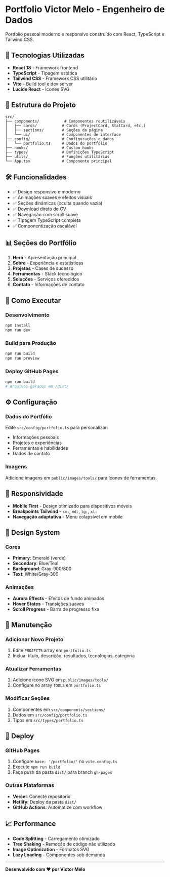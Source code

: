 # Portfolio Victor Melo - Engenheiro de Dados

Portfolio pessoal moderno e responsivo construído com React, TypeScript e Tailwind CSS.

## 🚀 Tecnologias Utilizadas

- **React 18** - Framework frontend
- **TypeScript** - Tipagem estática
- **Tailwind CSS** - Framework CSS utilitário
- **Vite** - Build tool e dev server
- **Lucide React** - Ícones SVG

## 📁 Estrutura do Projeto

```
src/
├── components/           # Componentes reutilizáveis
│   ├── cards/           # Cards (ProjectCard, StatCard, etc.)
│   ├── sections/        # Seções da página
│   └── ui/              # Componentes de interface
├── config/              # Configurações e dados
│   └── portfolio.ts     # Dados do portfólio
├── hooks/               # Custom hooks
├── types/               # Definições TypeScript
├── utils/               # Funções utilitárias
└── App.tsx              # Componente principal
```

## 🛠️ Funcionalidades

- ✅ Design responsivo e moderno
- ✅ Animações suaves e efeitos visuais
- ✅ Seções dinâmicas (oculta quando vazia)
- ✅ Download direto de CV
- ✅ Navegação com scroll suave
- ✅ Tipagem TypeScript completa
- ✅ Componentização escalável

## 📊 Seções do Portfólio

1. **Hero** - Apresentação principal
2. **Sobre** - Experiência e estatísticas
3. **Projetos** - Cases de sucesso
4. **Ferramentas** - Stack tecnológico
5. **Soluções** - Serviços oferecidos
6. **Contato** - Informações de contato

## 🚀 Como Executar

### Desenvolvimento
```bash
npm install
npm run dev
```

### Build para Produção
```bash
npm run build
npm run preview
```

### Deploy GitHub Pages
```bash
npm run build
# Arquivos gerados em /dist/
```

## ⚙️ Configuração

### Dados do Portfólio
Edite `src/config/portfolio.ts` para personalizar:
- Informações pessoais
- Projetos e experiências
- Ferramentas e habilidades
- Dados de contato

### Imagens
Adicione imagens em `public/images/tools/` para ícones de ferramentas.

## 📱 Responsividade

- **Mobile First** - Design otimizado para dispositivos móveis
- **Breakpoints Tailwind** - `sm:`, `md:`, `lg:`, `xl:`
- **Navegação adaptativa** - Menu colapsível em mobile

## 🎨 Design System

### Cores
- **Primary**: Emerald (verde)
- **Secondary**: Blue/Teal
- **Background**: Gray-900/800
- **Text**: White/Gray-300

### Animações
- **Aurora Effects** - Efeitos de fundo animados
- **Hover States** - Transições suaves
- **Scroll Progress** - Barra de progresso fixa

## 🔧 Manutenção

### Adicionar Novo Projeto
1. Edite `PROJECTS` array em `portfolio.ts`
2. Inclua: título, descrição, resultados, tecnologias, categoria

### Atualizar Ferramentas
1. Adicione ícone SVG em `public/images/tools/`
2. Configure no array `TOOLS` em `portfolio.ts`

### Modificar Seções
1. Componentes em `src/components/sections/`
2. Dados em `src/config/portfolio.ts`
3. Tipos em `src/types/portfolio.ts`

## 🚀 Deploy

### GitHub Pages
1. Configure `base: '/portfolio/'` no `vite.config.ts`
2. Execute `npm run build`
3. Faça push da pasta `dist/` para branch `gh-pages`

### Outras Plataformas
- **Vercel**: Conecte repositório
- **Netlify**: Deploy da pasta `dist/`
- **GitHub Actions**: Automatize com workflow

## 📈 Performance

- **Code Splitting** - Carregamento otimizado
- **Tree Shaking** - Remoção de código não utilizado
- **Image Optimization** - Formatos SVG
- **Lazy Loading** - Componentes sob demanda

---

**Desenvolvido com ❤️ por Victor Melo**